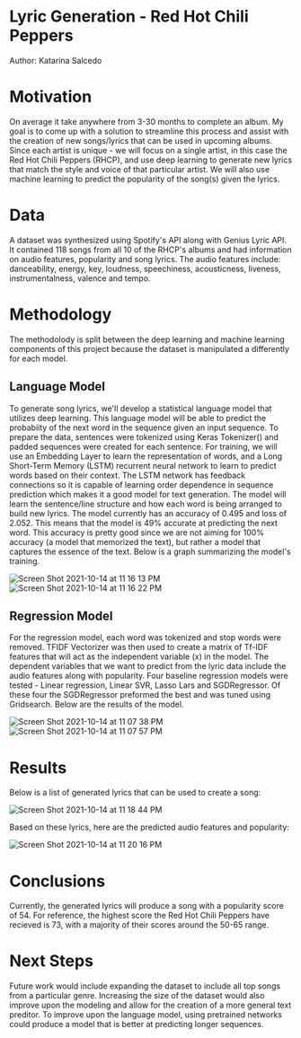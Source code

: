 # Lyric Generation - Red Hot Chili Peppers
Author: Katarina Salcedo

# Motivation
On average it take anywhere from 3-30 months to complete an album. My goal is to come up with a solution to streamline this process and assist with the creation of new songs/lyrics that can be used in upcoming albums. Since each artist is unique - we will focus on a single artist, in this case the Red Hot Chili Peppers (RHCP), and use deep learning to generate new lyrics that match the style and voice of that particular artist. We will also use machine learning to predict the popularity of the song(s) given the lyrics.

# Data
A dataset was synthesized using Spotify's API along with Genius Lyric API. It contained 118 songs from all 10 of the RHCP's albums and had information on audio features, popularity and song lyrics. The audio features include: danceability, energy, key, loudness, speechiness, acousticness, liveness, instrumentalness, valence and tempo. 

# Methodology
The methodolody is split between the deep learning and machine learning components of this project because the dataset is manipulated a differently for each model. 

## Language Model
To generate song lyrics, we'll develop a statistical language model that utilizes deep learning. This language model will be able to predict the probabiity of the next word in the sequence given an input sequence. To prepare the data, sentences were tokenized using Keras Tokenizer() and padded sequences were created for each sentence. For training, we will use an Embedding Layer to learn the representation of words, and a Long Short-Term Memory (LSTM) recurrent neural network to learn to predict words based on their context. The LSTM network has feedback connections so it is capable of learning order dependence in sequence prediction which makes it a good model for text generation. The model will learn the sentence/line structure and how each word is being arranged to build new lyrics. The model currently has an accuracy of 0.495 and loss of 2.052. This means that the model is 49% accurate at predicting the next word. This accuracy is pretty good since we are not aiming for 100% accuracy (a model that memorized the text), but rather a model that captures the essence of the text. Below is a graph summarizing the model's training.

![Screen Shot 2021-10-14 at 11 16 13 PM](https://user-images.githubusercontent.com/81720110/137441015-eb26c677-6115-4dd8-9ed2-060345c06b00.png)
![Screen Shot 2021-10-14 at 11 16 22 PM](https://user-images.githubusercontent.com/81720110/137441021-5414f908-af73-4ae8-995f-b269b3e6d526.png)


## Regression Model
For the regression model, each word was tokenized and stop words were removed. TFIDF Vectorizer was then used to create a matrix of Tf-IDF features that will act as the independent variable (x) in the model. The dependent variables that we want to predict from the lyric data include the audio features along with popularity. Four baseline regression models were tested - Linear regression, Linear SVR, Lasso Lars and SGDRegressor. Of these four the SGDRegressor preformed the best and was tuned using Gridsearch. Below are the results of the model. 

![Screen Shot 2021-10-14 at 11 07 38 PM](https://user-images.githubusercontent.com/81720110/137440360-05366364-bdee-4d8e-876c-5d4e9e6853e5.png)
![Screen Shot 2021-10-14 at 11 07 57 PM](https://user-images.githubusercontent.com/81720110/137440374-86af3940-05cf-483b-9972-e9ecb491c137.png)


# Results 
Below is a list of generated lyrics that can be used to create a song:

![Screen Shot 2021-10-14 at 11 18 44 PM](https://user-images.githubusercontent.com/81720110/137441248-cf646f83-c5b5-4147-be70-aae6868db85e.png)

Based on these lyrics, here are the predicted audio features and popularity:

![Screen Shot 2021-10-14 at 11 20 16 PM](https://user-images.githubusercontent.com/81720110/137441378-a6ad0402-d2e9-442e-9a55-59a569a46010.png)

# Conclusions 
Currently, the generated lyrics will produce a song with a popularity score of 54. For reference, the highest score the Red Hot Chili Peppers have recieved is 73, with a majority of their scores around the 50-65 range. 

# Next Steps
Future work would include expanding the dataset to include all top songs from a particular genre. Increasing the size of the dataset would also improve upon the modeling and allow for the creation of a more general text preditor. To improve upon the language model, using pretrained networks could produce a model that is better at predicting longer sequences. 
